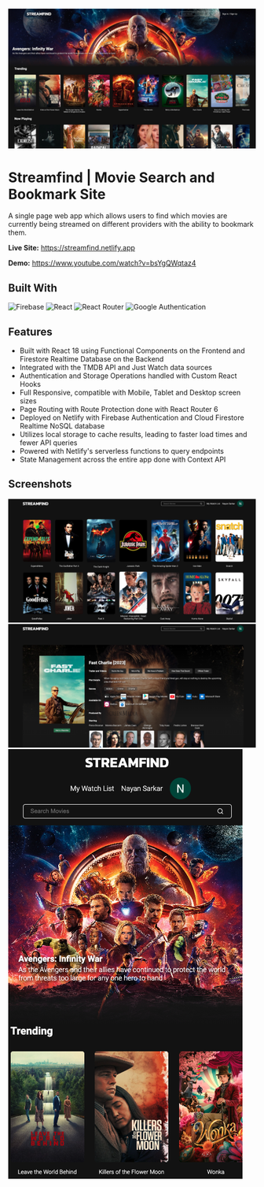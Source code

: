 ![Screenshot](./screenshots/image-1.jpg)

# Streamfind | Movie Search and Bookmark Site
A single page web app which allows users to find which movies are currently being streamed on different providers with the ability to bookmark them.

<b>Live Site:</b> https://streamfind.netlify.app

<b>Demo:</b> https://www.youtube.com/watch?v=bsYgQWqtaz4

## Built With
![Firebase](https://img.shields.io/badge/Firebase-039BE5?style=for-the-badge&logo=Firebase&logoColor=white) ![React](https://img.shields.io/badge/react-%2320232a.svg?style=for-the-badge&logo=react&logoColor=%2361DAFB) ![React Router](https://img.shields.io/badge/React_Router-CA4245?style=for-the-badge&logo=react-router&logoColor=white) ![Google Authentication](https://img.shields.io/badge/google-4285F4?style=for-the-badge&logo=google&logoColor=white)

## Features
- Built with React 18 using Functional Components on the Frontend and Firestore Realtime Database on the Backend
- Integrated with the TMDB API and Just Watch data sources
- Authentication and Storage Operations handled with Custom React Hooks
- Full Responsive, compatible with Mobile, Tablet and Desktop screen sizes
- Page Routing with Route Protection done with React Router 6
- Deployed on Netlify with Firebase Authentication and Cloud Firestore Realtime NoSQL database
- Utilizes local storage to cache results, leading to faster load times and fewer API queries
- Powered with Netlify's serverless functions to query endpoints
- State Management across the entire app done with Context API

## Screenshots
![Desktop Screenshot](./screenshots/image-2.png)
![Desktop Screenshot](./screenshots/image-3.png)
![Desktop Screenshot](./screenshots/image-4.png)

